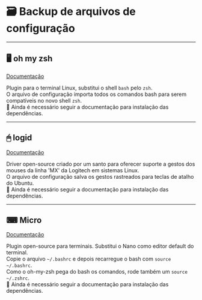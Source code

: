 # &#128451; Backup de arquivos de configuração

---

## &#128421; oh my zsh

[Documentação](https://ohmyz.sh/)

Plugin para o terminal Linux, substitui o shell `bash` pelo `zsh`.  
O arquivo de configuração importa todos os comandos bash para serem compatíveis no novo shell `zsh`.  
&#128721; Ainda é necessário seguir a documentação para instalação das dependências.

---

## &#128433; logid

[Documentação](https://github.com/PixlOne/logiops)

Driver open-source criado por um santo para oferecer suporte a gestos dos mouses da linha 'MX' da Logitech em sistemas Linux.  
O arquivo de configuração salva os gestos rastreados para teclas de atalho do Ubuntu.  
&#128721; Ainda é necessário seguir a documentação para instalação das dependências.

---

## &#9000; Micro

[Documentação](https://github.com/zyedidia/micro)

Plugin open-source para terminais. Substitui o Nano como editor default do terminal.  
Copie o arquivo `~/.bashrc` e depois recarregue o bash com `source ~/.bashrc`.  
Como o oh-my-zsh pega do bash os comandos, rode também um `source ~/.zshrc`.  
&#128721; Ainda é necessário seguir a documentação para instalação das dependências.
